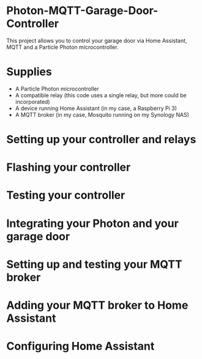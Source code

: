 # Photon-MQTT-Garage-Door-Controller

This project allows you to control your garage door via Home Assistant, MQTT and a Particle Photon microcontroller.

# Supplies
  * A Particle Photon microcontroller
  * A compatible relay (this code uses a single relay, but more could be incorporated)
  * A device running Home Assistant (in my case, a Raspberry Pi 3)
  * A MQTT broker (in my case, Mosquito running on my Synology NAS)
  
# Setting up your controller and relays

# Flashing your controller

# Testing your controller

# Integrating your Photon and your garage door

# Setting up and testing your MQTT broker

# Adding your MQTT broker to Home Assistant

# Configuring Home Assistant
